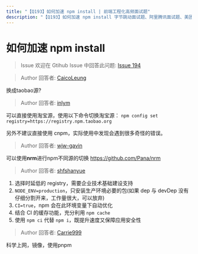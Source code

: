 ```yaml
---
title: "【Q193】如何加速 npm install | 前端工程化高频面试题"
description: "【Q193】如何加速 npm install 字节跳动面试题、阿里腾讯面试题、美团小米面试题。"
---
```


# 如何加速 npm install

> Issue
> 欢迎在 Gtihub Issue 中回答此问题: [Issue 194](https://github.com/shfshanyue/Daily-Question/issues/194)

> Author
> 回答者: [CaicoLeung](https://github.com/CaicoLeung)

换成taobao源?

> Author
> 回答者: [inlym](https://github.com/inlym)

可以直接使用淘宝源，使用以下命令切换淘宝源：
`npm config set registry=https://registry.npm.taobao.org`

另外不建议直接使用 cnpm，实际使用中发现会遇到很多奇怪的错误。

> Author
> 回答者: [wjw-gavin](https://github.com/wjw-gavin)

可以使用**nrm**进行npm不同源的切换
https://github.com/Pana/nrm

> Author
> 回答者: [shfshanyue](https://github.com/shfshanyue)

1. 选择时延低的 registry，需要企业技术基础建设支持
1. `NODE_ENV=production`，只安装生产环境必要的包(如果 dep 与 devDep 没有仔细分割开来，工作量很大，可以放弃)
1. `CI=true`，npm 会在此环境变量下自动优化
1. 结合 CI 的缓存功能，充分利用 `npm cache`
1. 使用 `npm ci` 代替 `npm i`，既提升速度又保障应用安全性

> Author
> 回答者: [Carrie999](https://github.com/Carrie999)

科学上网，镜像，使用pnpm
